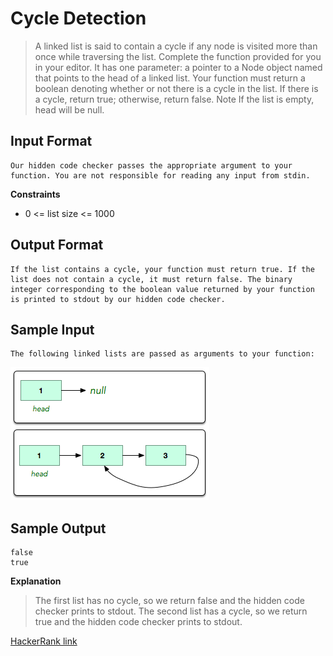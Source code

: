 # Cycle Detection
> A linked list is said to contain a cycle if any node is visited more than once while traversing the list.
Complete the function provided for you in your editor. It has one parameter: a pointer to a Node object named  that points to the head of a linked list. Your function must return a boolean denoting whether or not there is a cycle in the list. If there is a cycle, return true; otherwise, return false.
> Note If the list is empty, head will be null.

## Input Format
    Our hidden code checker passes the appropriate argument to your function. You are not responsible for reading any input from stdin.
**Constraints**
- 0 <= list size <= 1000
## Output Format
    If the list contains a cycle, your function must return true. If the list does not contain a cycle, it must return false. The binary integer corresponding to the boolean value returned by your function is printed to stdout by our hidden code checker.
## Sample Input
    The following linked lists are passed as arguments to your function:
![sample input image](sample-input.png)

## Sample Output
    false
    true
**Explanation**

> The first list has no cycle, so we return false and the hidden code checker prints  to stdout.
> The second list has a cycle, so we return true and the hidden code checker prints  to stdout.

[HackerRank link](https://www.hackerrank.com/challenges/detect-whether-a-linked-list-contains-a-cycle/problem?utm_campaign=challenge-recommendation&utm_medium=email&utm_source=7-day-campaign)